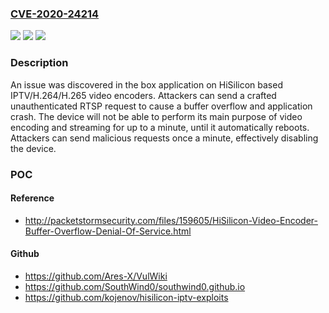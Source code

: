 ### [CVE-2020-24214](https://cve.mitre.org/cgi-bin/cvename.cgi?name=CVE-2020-24214)
![](https://img.shields.io/static/v1?label=Product&message=n%2Fa&color=blue)
![](https://img.shields.io/static/v1?label=Version&message=n%2Fa&color=blue)
![](https://img.shields.io/static/v1?label=Vulnerability&message=n%2Fa&color=brighgreen)

### Description

An issue was discovered in the box application on HiSilicon based IPTV/H.264/H.265 video encoders. Attackers can send a crafted unauthenticated RTSP request to cause a buffer overflow and application crash. The device will not be able to perform its main purpose of video encoding and streaming for up to a minute, until it automatically reboots. Attackers can send malicious requests once a minute, effectively disabling the device.

### POC

#### Reference
- http://packetstormsecurity.com/files/159605/HiSilicon-Video-Encoder-Buffer-Overflow-Denial-Of-Service.html

#### Github
- https://github.com/Ares-X/VulWiki
- https://github.com/SouthWind0/southwind0.github.io
- https://github.com/kojenov/hisilicon-iptv-exploits

